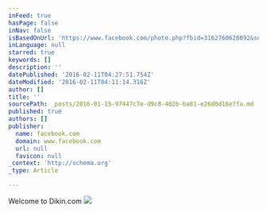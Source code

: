 ```yaml
---
inFeed: true
hasPage: false
inNav: false
isBasedOnUrl: 'https://www.facebook.com/photo.php?fbid=3162760628892&set=a.1986710388371.2099107.1261628527&type=3&theater'
inLanguage: null
starred: true
keywords: []
description: ''
datePublished: '2016-02-11T04:27:51.754Z'
dateModified: '2016-02-11T04:11:14.316Z'
author: []
title: ''
sourcePath: _posts/2016-01-15-97447c7e-d9c8-402b-ba81-e26d0d16e7fa.md
published: true
authors: []
publisher:
  name: facebook.com
  domain: www.facebook.com
  url: null
  favicon: null
_context: 'http://schema.org'
_type: Article

---
```

Welcome to Dikin.com
![](https://scontent-dfw1-1.xx.fbcdn.net/hphotos-xlf1/t31.0-8/414166_3162760628892_523747379_o.jpg)